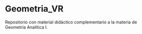 # Geometria_VR
Repositorio con material didáctico complementario a la materia de Geometría Analítica I.
